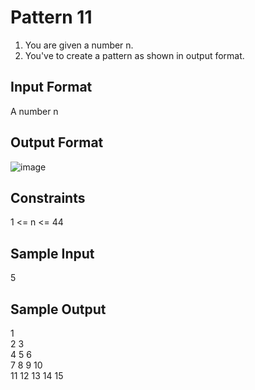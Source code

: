 # Pattern 11
1. You are given a number n.
2. You've to create a pattern as shown in output format.
## Input Format
A number n
## Output Format
![image](https://user-images.githubusercontent.com/46378797/122225848-0effd280-ced3-11eb-82ad-d6ffd6b39d9a.png)

## Constraints
1 <= n <= 44
## Sample Input
5
## Sample Output
1	<br>
2	3	<br>
4	5	6	<br>
7	8	9	10	<br>
11	12	13	14	15 <br>

